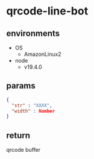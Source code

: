# qrcode-line-bot

## environments

- OS
  - AmazonLinux2
- node 
  - v19.4.0

## params

```json
{
  "str" : "XXXX",
  "width" : Number
}
```

## return

qrcode buffer
